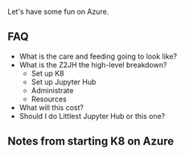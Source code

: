Let's have some fun on Azure.

## FAQ

- What is the care and feeding going to look like?
- What is the Z2JH the high-level breakdown?
    - Set up K8
    - Set up Jupyter Hub
    - Administrate
    - Resources
- What will this cost? 
- Should I do Littlest Jupyter Hub or this one?


## Notes from starting K8 on Azure





